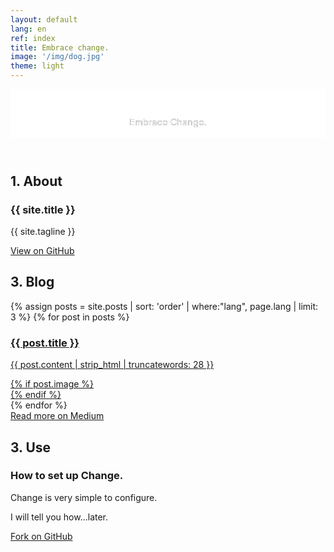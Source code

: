 ```yaml
---
layout: default
lang: en
ref: index
title: Embrace change.
image: '/img/dog.jpg'
theme: light
---
```

<header class="header">
  <div class="header-background" style="background-image: url('{{ site.baseurl }}{{ page.image }}')">
    <svg class="header-svg" viewBox="0 0 480 75" role="img" aria-labelledby="aria-header-svg">
      <title id="aria-header-svg">Made by Connor. - Logo</title>
      <defs>
        <g id="text-svg">
          <text class="header-text" text-anchor="middle" x="240" y="55">Embrace Change.</text>
        </g>
        <mask id="mask-svg" x="0" y="0" width="480" height="75">
          <rect x="0" y="0" width="480" height="75" fill="#fff"/>
          <use xlink:href="#text-svg" />
        </mask>
      </defs>
      <rect x="0" y="0" width="480" height="75" mask="url(#mask-svg)" fill="white" fill-opacity="1"/>
      <use xlink:href="#text-svg" mask="url(#mask-svg)" />
    </svg>
  </div>
</header>

<section id="about" class="section">
  <h2 class="section-title">1. About</h2>
  <article>
    <h1 class="section-header">{{ site.title }}</h1>
    <p class="section-body -large">{{ site.tagline }}</p>
    <a class="section-link -large" href="{{ site.github.repo }}">View on GitHub</a>
  </article>
</section>

<section id="blog" class="section">
  <h2 class="section-title">3. Blog</h2>
  <div class="section-writing">
    {% assign posts = site.posts | sort: 'order' | where:"lang", page.lang | limit: 3 %}
    {% for post in posts %}
    <article>
      <a href="https://blog.connorbaer.io/{{ post.medium }}" class="post-link" target="_blank" rel="noopener noreferrer">
        <h3 class="section-header">{{ post.title }}</h3>
        <div class="section-post">
          <p class="section-body post-body">{{ post.content | strip_html | truncatewords: 28 }}</p>
          {% if post.image %}
          <div class="post-image" style="background-image: url('{{ site.baseurl }}/img/{{ post.image }}-thumb.jpg')"></div>
          {% endif %}
        </div>
      </a>
    </article>
    {% endfor %}
  </div>
  <a href="https://blog.connorbaer.io/" class="section-link post-medium" target="_blank" rel="noopener noreferrer">Read more on Medium</a>
</section>

<section id="use" class="section">
  <h2 class="section-title">3. Use</h2>
  <article>
    <h1 class="section-header">How to set up Change.</h1>
    <p class="section-body -large">Change is very simple to configure.</p>
    <p class="section-body">I will tell you how...later.</p>
    <a class="section-link" href="{{ site.github.repo }}">Fork on GitHub</a>
  </article>
</section>
